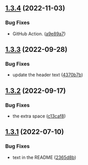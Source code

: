 ## [1.3.4](https://github.com/Pradumnasaraf/Pradumnasaraf/compare/v1.3.3...v1.3.4) (2022-11-03)


### Bug Fixes

* GitHub Action. ([a9e89a7](https://github.com/Pradumnasaraf/Pradumnasaraf/commit/a9e89a7ab588f5aeb18c0253b04909e2c2ecc629))



## [1.3.3](https://github.com/Pradumnasaraf/Pradumnasaraf/compare/v1.3.2...v1.3.3) (2022-09-28)


### Bug Fixes

* update the header text ([4370b7b](https://github.com/Pradumnasaraf/Pradumnasaraf/commit/4370b7bf6c47dad78a93515973ca1451ea1d2b38))



## [1.3.2](https://github.com/Pradumnasaraf/Pradumnasaraf/compare/v1.3.1...v1.3.2) (2022-09-17)


### Bug Fixes

* the extra space ([c13caf8](https://github.com/Pradumnasaraf/Pradumnasaraf/commit/c13caf810ae4260920a3745e62bc69d2b2b3983e))



## [1.3.1](https://github.com/Pradumnasaraf/Pradumnasaraf/compare/v1.3.0...v1.3.1) (2022-07-10)


### Bug Fixes

* text in the README ([2365d8b](https://github.com/Pradumnasaraf/Pradumnasaraf/commit/2365d8b74f71e23a8cc029e7d2ddd4af9a501364))



